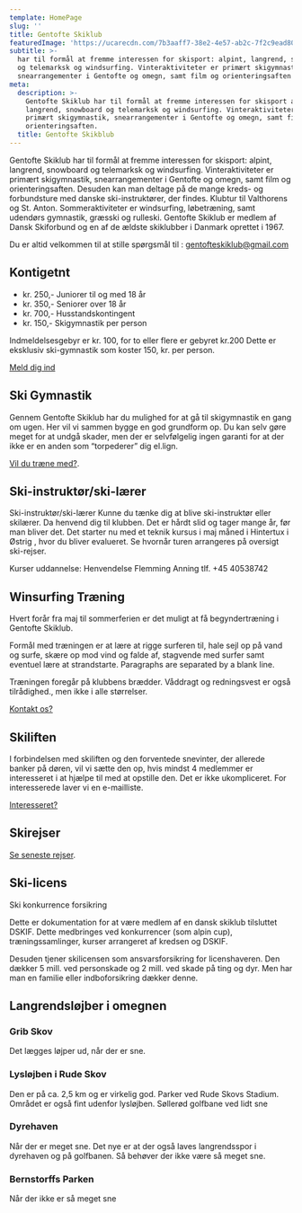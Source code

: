 ```yaml
---
template: HomePage
slug: ''
title: Gentofte Skiklub
featuredImage: 'https://ucarecdn.com/7b3aaff7-38e2-4e57-ab2c-7f2c9ead8083/'
subtitle: >-
  har til formål at fremme interessen for skisport: alpint, langrend, snowboard
  og telemarksk og windsurfing. Vinteraktiviteter er primært skigymnastik,
  snearrangementer i Gentofte og omegn, samt film og orienteringsaften
meta:
  description: >-
    Gentofte Skiklub har til formål at fremme interessen for skisport alpint,
    langrend, snowboard og telemarksk og windsurfing. Vinteraktiviteter er
    primært skigymnastik, snearrangementer i Gentofte og omegn, samt film og
    orienteringsaften.
  title: Gentofte Skikblub
---
```


Gentofte Skiklub har til formål at fremme interessen for skisport: alpint, langrend, snowboard og telemarksk og windsurfing. Vinteraktiviteter er primært skigymnastik, snearrangementer i Gentofte og omegn, samt film og orienteringsaften. Desuden kan man deltage på de mange kreds- og forbundsture med danske ski-instruktører, der findes. Klubtur til Valthorens og St. Anton.  Sommeraktiviteter er windsurfing, løbetræning, samt udendørs gymnastik, græsski og rulleski. Gentofte Skiklub er medlem af Dansk Skiforbund og en af de ældste skiklubber i Danmark oprettet i 1967.

Du er altid velkommen til at stille spørgsmål til : gentofteskiklub@gmail.com

## Kontigetnt
- kr. 250,- Juniorer til og med 18 år     
- kr. 350,- Seniorer over 18 år 
- kr. 700,- Husstandskontingent 
- kr. 150,- Skigymnastik per person

Indmeldelsesgebyr er kr. 100, for to eller flere er gebyret kr.200 Dette er eksklusiv ski-gymnastik som koster 150, kr. per person.

[Meld dig ind](/contact/)

## Ski Gymnastik
Gennem Gentofte Skiklub har du mulighed for at gå til skigymnastik en gang om ugen. Her vil vi sammen bygge en god grundform op. Du kan selv gøre meget for at undgå skader, men der er selvfølgelig ingen garanti for at der ikke er en anden som “torpederer” dig el.lign.

[Vil du træne med?](/content/infoPages/windsurfing.mdpost-categories/ski-gymnastik/).

## Ski-instruktør/ski-lærer
Ski-instruktør/ski-lærer Kunne du tænke dig at blive ski-instruktør eller skilærer. Da henvend dig til klubben. Det er hårdt slid og tager mange år, før man bliver det. Det starter nu med et teknik kursus i maj måned i Hintertux i Østrig , hvor du bliver evalueret. Se hvornår turen arrangeres på oversigt ski-rejser. 

Kurser uddannelse: Henvendelse Flemming Anning tlf. +45 40538742

## Winsurfing Træning
Hvert forår fra maj til sommerferien er det muligt at få begyndertræning i Gentofte Skiklub.

Formål med træningen er at lære at rigge surferen til, hale sejl op på vand og surfe, skære op mod vind og falde af, stagvende med surfer samt eventuel lære at strandstarte. Paragraphs are separated by a blank line.

Træningen foregår på klubbens brædder. Våddragt og redningsvest er også tilrådighed., men ikke i alle størrelser.

[Kontakt os?](/contact/)

## Skiliften
I forbindelsen med skiliften og den forventede snevinter, der allerede banker på døren, vil vi sætte den op, hvis mindst 4 medlemmer er interesseret i at hjælpe til med at opstille den. Det er ikke ukompliceret. For interesserede laver vi en e-mailliste.

[Interesseret?](/contact/)

## Skirejser
[Se seneste rejser](/post-categories/skirejser/).

## Ski-licens
Ski konkurrence forsikring

Dette er dokumentation for at være medlem af en dansk skiklub tilsluttet DSKIF. Dette medbringes ved konkurrencer (som alpin cup), træningssamlinger, kurser arrangeret af kredsen og DSKIF.

Desuden tjener skilicensen som ansvarsforsikring for licenshaveren. Den dækker 5 mill. ved personskade og 2 mill. ved skade på ting og dyr. Men har man en familie eller indboforsikring dækker denne.


## Langrendsløjber i omegnen
### Grib Skov
Det lægges løjper ud, når der er sne.
### Lysløjben i Rude Skov
Den er på ca. 2,5 km og er virkelig god. Parker ved Rude Skovs Stadium.
Området er også fint udenfor lysløjben. Søllerød golfbane ved lidt sne
### Dyrehaven
Når der er meget sne. Det nye er at der også laves langrendsspor i dyrehaven og på golfbanen. Så behøver der ikke være så meget sne.
### Bernstorffs Parken
Når der ikke er så meget sne
